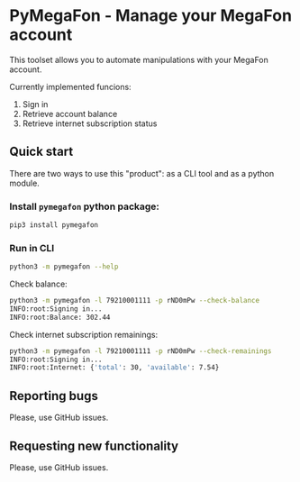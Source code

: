 # PyMegaFon - Manage your MegaFon account

This toolset allows you to automate manipulations with your MegaFon account.

Currently implemented funcions:
1. Sign in
2. Retrieve account balance
3. Retrieve internet subscription status

## Quick start

There are two ways to use this "product": as a CLI tool and as a python module.

### Install `pymegafon` python package:

```bash
pip3 install pymegafon
```

### Run in CLI

```bash
python3 -m pymegafon --help
```

Check balance:
```bash
python3 -m pymegafon -l 79210001111 -p rND0mPw --check-balance
INFO:root:Signing in...
INFO:root:Balance: 302.44
```

Check internet subscription remainings:
```bash
python3 -m pymegafon -l 79210001111 -p rND0mPw --check-remainings
INFO:root:Signing in...
INFO:root:Internet: {'total': 30, 'available': 7.54}
```

## Reporting bugs

Please, use GitHub issues.

## Requesting new functionality

Please, use GitHub issues.
